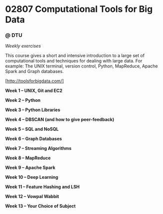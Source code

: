 # 02807 Computational Tools for Big Data 
### @ DTU
*Weekly exercises*

This course gives a short and intensive introduction to a large set of computational tools and techniques for dealing with large data. For example: The UNIX terminal, version control, Python, MapReduce, Apache Spark and Graph databases.

[http://toolsforbigdata.com/]


**Week 1 – UNIX, Git and EC2**

**Week 2 – Python**

**Week 3 – Python Libraries**

**Week 4 – DBSCAN (and how to give peer-feedback)**

**Week 5 – SQL and NoSQL**

**Week 6 – Graph Databases**

**Week 7 – Streaming Algorithms**

**Week 8 – MapReduce**

**Week 9 – Apache Spark**

**Week 10 – Deep Learning**

**Week 11 – Feature Hashing and LSH**

**Week 12 – Vowpal Wabbit**

**Week 13 – Your Choice of Subject**
